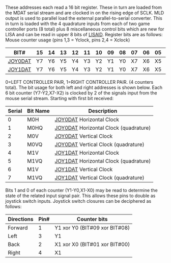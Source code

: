 These addresses each read a 16 bit register. These in turn
are loaded from the MDAT serial stream and are clocked in on
the rising edge of SCLK. MLD output is used to parallel load
the external parallel-to-serial converter. This in turn is
loaded with the 4 quadrature inputs from each of two game
controller ports (8 total) plus 8 miscellaneous control bits
which are new for LISA and can be read in upper 8 bits of
[LISAID](LISAID.md).
Register bits are as follows:
Mouse counter usage (pins 1,3 = Yclock, pins 2,4 = Xclock)

| BIT# | 15 | 14 | 13 | 12 | 11 | 10 | 09 | 08 | 07 | 06 | 05 | 04 | 03 | 02 | 01 | 00 |
|:-:|:-:|:-:|:-:|:-:|:-:|:-:|:-:|:-:|:-:|:-:|:-:|:-:|:-:|:-:|:-:|:-:|
| [JOY0DAT](JOYxDAT.md) | Y7 | Y6 | Y5 | Y4 | Y3 | Y2 | Y1 | Y0 | X7 | X6 | X5 | X4 | X3 | X2 | X1 | X0 |
| [JOY1DAT](JOYxDAT.md) | Y7 | Y6 | Y5 | Y4 | Y3 | Y2 | Y1 | Y0 | X7 | X6 | X5 | X4 | X3 | X2 | X1 | X0 |


0=LEFT CONTROLLER PAIR, 1=RIGHT CONTROLLER PAIR.
(4 counters total). The bit usage for both left and right
addresses is shown below. Each 6 bit counter (Y7-Y2,X7-X2) is
clocked by 2 of the signals input from the mouse serial
stream. Starting with first bit received:


| Serial | Bit Name | Description                             |
|---|---|---|
|   0    | M0H      | [JOY0DAT](JOYxDAT.md) Horizontal Clock                |
|   1    | M0HQ     | [JOY0DAT](JOYxDAT.md) Horizontal Clock (quadrature)   |
|   2    | M0V      | [JOY0DAT](JOYxDAT.md) Vertical Clock                  |
|   3    | M0VQ     | [JOY0DAT](JOYxDAT.md) Vertical Clock  (quadrature)    |
|   4    | M1V      | [JOY1DAT](JOYxDAT.md) Horizontal Clock                |
|   5    | M1VQ     | [JOY1DAT](JOYxDAT.md) Horizontal Clock (quadrature)   |
|   6    | M1V      | [JOY1DAT](JOYxDAT.md) Vertical Clock                  |
|   7    | M1VQ     | [JOY1DAT](JOYxDAT.md) Vertical Clock (quadrature)     |


Bits 1 and 0 of each counter (Y1-Y0,X1-X0) may be
read to determine the state of the related input signal pair.
This allows these pins to double as joystick switch inputs.
Joystick switch closures can be deciphered as follows:


| Directions | Pin# | Counter bits                    |
|---|---|---|
| Forward    |  1   | Y1 xor Y0 (BIT#09 xor BIT#08)   |
| Left       |  3   | Y1                              |
| Back       |  2   | X1 xor X0 (BIT#01 xor BIT#00)   |
| Right      |  4   | X1                              |